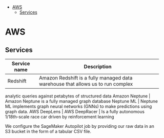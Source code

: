 <!--ts-->
   * [AWS](#aws)
      * [Services](#services)

<!-- Added by: gil_diy, at: Sun 27 Mar 2022 11:30:26 IDT -->

<!--te-->


# AWS

## Services

Service name | Description
------------|-----
Redshift | Amazon Redshift is a fully managed data warehouse that allows us to run complex
analytic queries against petabytes of structured data
 Amazon Neptune  | Amazon Neptune is a fully managed graph database
 Neptune ML |  Neptune ML implements graph neural networks (GNNs) to make predictions using graph data.
 AWS DeepLens | 
 AWS DeepRacer | Is a fully autonomous 1/18th-scale race car driven by reinforcement
learning
 
We configure the SageMaker Autopilot job by providing our raw data in an S3 bucket
in the form of a tabular CSV file.